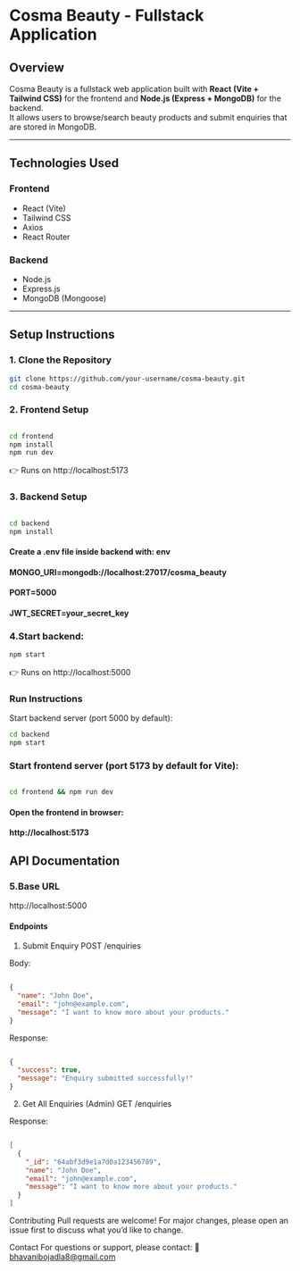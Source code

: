 # Cosma Beauty - Fullstack Application

## Overview
Cosma Beauty is a fullstack web application built with **React (Vite + Tailwind CSS)** for the frontend and **Node.js (Express + MongoDB)** for the backend.  
It allows users to browse/search beauty products and submit enquiries that are stored in MongoDB.

---




## Technologies Used
### Frontend
- React (Vite)
- Tailwind CSS
- Axios
- React Router

### Backend
- Node.js
- Express.js
- MongoDB (Mongoose)

---

## Setup Instructions

### 1. Clone the Repository
```bash
git clone https://github.com/your-username/cosma-beauty.git
cd cosma-beauty
```

### 2. Frontend Setup
```bash

cd frontend
npm install
npm run dev
```
👉 Runs on http://localhost:5173

### 3. Backend Setup
```bash

cd backend
npm install

```
#### Create a .env file inside backend with: env
#### MONGO_URI=mongodb://localhost:27017/cosma_beauty
#### PORT=5000
#### JWT_SECRET=your_secret_key


### 4.Start backend:

```bash
npm start
```
👉 Runs on http://localhost:5000

### Run Instructions
Start backend server (port 5000 by default):

```bash
cd backend
npm start
```
### Start frontend server (port 5173 by default for Vite):

```bash

cd frontend && npm run dev
```
#### Open the frontend in browser:

#### http://localhost:5173
## API Documentation

### 5.Base URL
http://localhost:5000
#### Endpoints
1. Submit Enquiry
POST /enquiries

Body:

```json

{
  "name": "John Doe",
  "email": "john@example.com",
  "message": "I want to know more about your products."
}
```
Response:

```json

{
  "success": true,
  "message": "Enquiry submitted successfully!"
}
```
2. Get All Enquiries (Admin)
GET /enquiries

Response:

```json

[
  {
    "_id": "64abf3d9e1a7d0a123456789",
    "name": "John Doe",
    "email": "john@example.com",
    "message": "I want to know more about your products."
  }
]
```
Contributing
Pull requests are welcome! For major changes, please open an issue first to discuss what you’d like to change.

Contact
For questions or support, please contact:
📧 bhavanibojadla8@gmail.com
